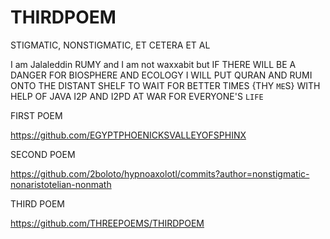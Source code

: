 # THIRDPOEM
STIGMATIC, NONSTIGMATIC, ET CETERA ET AL

I am Jalaleddin RUMY and I am not waxxabit but IF THERE WILL BE A DANGER FOR BIOSPHERE AND ECOLOGY I WILL PUT QURAN AND RUMI ONTO THE DISTANT SHELF TO WAIT FOR BETTER TIMES {THY `ME`S} WITH HELP OF JAVA I2P AND I2PD AT WAR FOR EVERYONE'S `LIFE`

FIRST POEM

https://github.com/EGYPTPHOENICKSVALLEYOFSPHINX

SECOND POEM

https://github.com/2boloto/hypnoaxolotl/commits?author=nonstigmatic-nonaristotelian-nonmath

THIRD POEM

https://github.com/THREEPOEMS/THIRDPOEM
